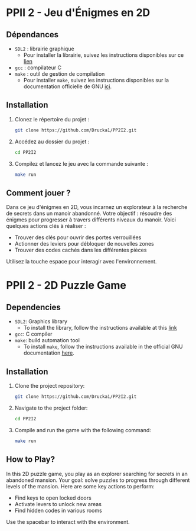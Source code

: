 # PPII 2 - Jeu d'Énigmes en 2D

## Dépendances

- `SDL2` : librairie graphique
  - Pour installer la librairie, suivez les instructions disponibles sur ce [lien](https://wiki.libsdl.org/SDL2/Installation)
- `gcc` : compilateur C
- `make` : outil de gestion de compilation
  - Pour installer `make`, suivez les instructions disponibles sur la documentation officielle de GNU [ici](https://www.gnu.org/software/make/).


## Installation

1. Clonez le répertoire du projet :
    ```bash
    git clone https://github.com/Drucka1/PP2I2.git
    ```

2. Accédez au dossier du projet :
    ```bash
    cd PP2I2
    ```

3. Compilez et lancez le jeu avec la commande suivante :
    ```bash
    make run
    ```

## Comment jouer ?

Dans ce jeu d'énigmes en 2D, vous incarnez un explorateur à la recherche de secrets dans un manoir abandonné. Votre objectif : résoudre des énigmes pour progresser à travers différents niveaux du manoir. Voici quelques actions clés à réaliser :

- Trouver des clés pour ouvrir des portes verrouillées
- Actionner des leviers pour débloquer de nouvelles zones
- Trouver des codes cachés dans les différentes pièces

Utilisez la touche espace pour interagir avec l'environnement.

# PPII 2 - 2D Puzzle Game

## Dependencies

- `SDL2`: Graphics library
  - To install the library, follow the instructions available at this [link](https://wiki.libsdl.org/SDL2/Installation)
- `gcc`: C compiler
- `make`: build automation tool
  - To install `make`, follow the instructions available in the official GNU documentation [here](https://www.gnu.org/software/make/).


## Installation

1. Clone the project repository:
    ```bash
    git clone https://github.com/Drucka1/PP2I2.git
    ```

2. Navigate to the project folder:
    ```bash
    cd PP2I2
    ```

3. Compile and run the game with the following command:
    ```bash
    make run
    ```

## How to Play?

In this 2D puzzle game, you play as an explorer searching for secrets in an abandoned mansion. Your goal: solve puzzles to progress through different levels of the mansion. Here are some key actions to perform:

- Find keys to open locked doors
- Activate levers to unlock new areas
- Find hidden codes in various rooms

Use the spacebar to interact with the environment.
